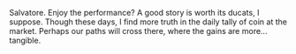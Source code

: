 Salvatore. Enjoy the performance? A good story is worth its ducats, I suppose. Though these days, I find more truth in the daily tally of coin at the market. Perhaps our paths will cross there, where the gains are more... tangible.
